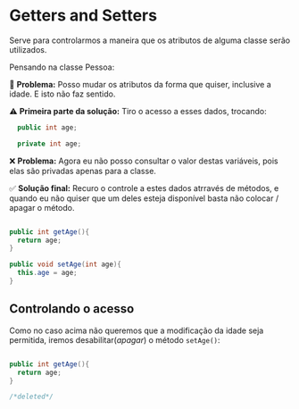 # Getters and Setters

Serve para controlarmos a maneira que os atributos de alguma classe serão utilizados.

Pensando na classe Pessoa:

🚩 **Problema:** Posso mudar os atributos da forma que quiser, inclusive a idade. E isto não faz sentido.

⚠️ **Primeira parte da solução:** Tiro o acesso a esses dados, trocando:

```java
  public int age;
```

```java
  private int age;
```

❌ **Problema:** Agora eu não posso consultar o valor destas variáveis, pois elas são privadas apenas para a classe.

✅ **Solução final:** Recuro o controle a estes dados atrravés de métodos, e quando eu não quiser que um deles esteja disponível basta não colocar / apagar o método.

```java

public int getAge(){
  return age;
}

public void setAge(int age){
  this.age = age;
}

```

## Controlando o acesso

Como no caso acima não queremos que a modificação da idade seja permitida, iremos desabilitar(*apagar*) o método `setAge()`:

```java

public int getAge(){
  return age;
}

/*deleted*/

```